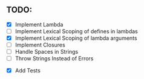 ## TODO:
- [x] Implement Lambda
- [ ] Implement Lexical Scoping of defines in lambdas
- [x] Implement Lexical Scoping of lambda arguments
- [ ] Implement Closures
- [ ] Handle Spaces in Strings
- [ ] Throw Strings Instead of Errors
* [x] Add Tests
